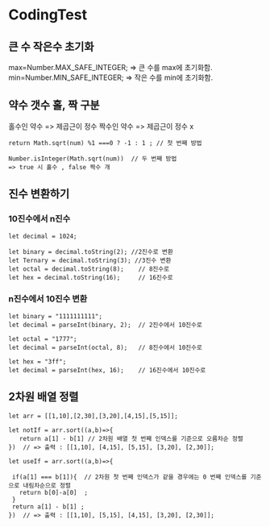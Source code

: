 # CodingTest
## 큰 수 작은수 초기화
max=Number.MAX_SAFE_INTEGER; => 큰 수를 max에 초기화함. 
min=Number.MIN_SAFE_INTEGER; => 작은 수를 min에 초기화함. 

## 약수 갯수 홀, 짝 구분
 홀수인 약수 => 제곱근이 정수 
 짝수인 약수 => 제곱근이 정수 x
 ```
return Math.sqrt(num) %1 ===0 ? -1 : 1 ; // 첫 번째 방법  
 ```
 ```
Number.isInteger(Math.sqrt(num))  // 두 번째 방법 
=> true 시 홀수 , false 짝수 개 
 ```

 ## 진수 변환하기
 ### 10진수에서 n진수
 ```
let decimal = 1024; 

let binary = decimal.toString(2); //2진수로 변환
let Ternary = decimal.toString(3); //3진수 변환
let octal = decimal.toString(8);	// 8진수로
let hex = decimal.toString(16);		// 16진수로
 ```

 ### n진수에서 10진수 변환
 ```
let binary = "1111111111";
let decimal = parseInt(binary, 2);	// 2진수에서 10진수로

let octal = "1777";
let decimal = parseInt(octal, 8);	// 8진수에서 10진수로

let hex = "3ff";
let decimal = parseInt(hex, 16);	// 16진수에서 10진수로
 ```


 ## 2차원 배열 정렬
 ```
 let arr = [[1,10],[2,30],[3,20],[4,15],[5,15]];
 
 let notIf = arr.sort((a,b)=>{
    return a[1] - b[1] // 2차원 배열 첫 번째 인덱스를 기준으로 오름차순 정렬 
 })  // => 출력 : [[1,10], [4,15], [5,15], [3,20], [2,30]];

 let useIf = arr.sort((a,b)=>{

  if(a[1] === b[1]){  // 2차원 첫 번째 인덱스가 같을 경우에는 0 번째 인덱스를 기준으로 내림차순으로 정렬
    return b[0]-a[0]  ;
  }
  return a[1] - b[1] ;
 })  // => 출력 : [[1,10], [5,15], [4,15], [3,20], [2,30]];
 ```